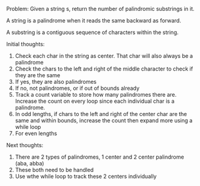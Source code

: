 Problem:
Given a string s, return the number of palindromic substrings in it.

A string is a palindrome when it reads the same backward as forward.

A substring is a contiguous sequence of characters within the string.

Initial thoughts:
1. Check each char in the string as center. That char will also always be a palindrome
2. Check the chars to the left and right of the middle character to check if they are the same
3. If yes, they are also palindromes
4. If no, not palindromes, or if out of bounds already
5. Track a count variable to store how many palindromes there are. Increase the count on every loop since each individual char is a palindrome. 
6. In odd lengths, if chars to the left and right of the center char are the same and within bounds, increase the count then expand more using a while loop
7. For even lengths 

Next thoughts:
1. There are 2 types of palindromes, 1 center and 2 center palindrome (aba, abba)
2. These both need to be handled
3. Use wthe while loop to track these 2 centers individually